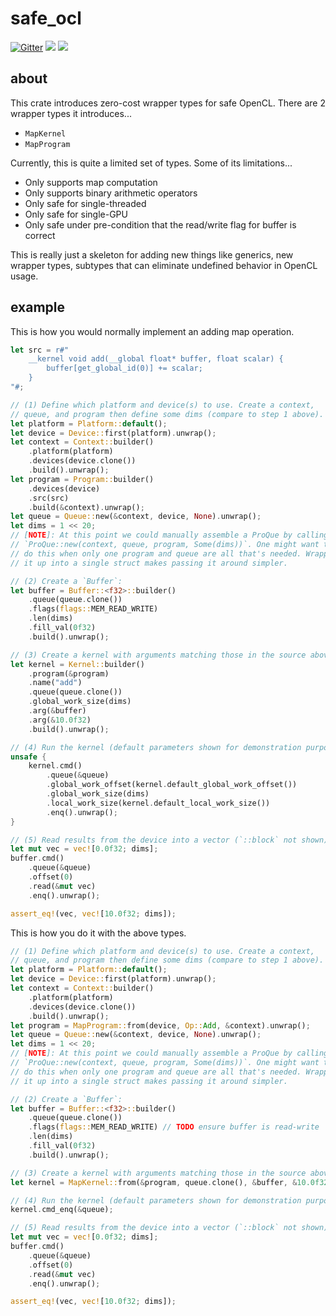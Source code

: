 # safe_ocl

[![Gitter](https://badges.gitter.im/talk-about-emu/thoughts.svg)](https://gitter.im/talk-about-emu/thoughts?utm_source=badge&utm_medium=badge&utm_campaign=pr-badge)
[![](http://meritbadge.herokuapp.com/safe_ocl)](https://crates.io/crates/safe_ocl)
[![](https://docs.rs/safe_ocl/badge.svg)](https://docs.rs/safe_ocl)

## about

This crate introduces zero-cost wrapper types for safe OpenCL. There are 2 wrapper types it introduces...

- `MapKernel`
- `MapProgram`

Currently, this is quite a limited set of types. Some of its limitations...

- Only supports map computation
- Only supports binary arithmetic operators
- Only safe for single-threaded
- Only safe for single-GPU
- Only safe under pre-condition that the read/write flag for buffer is correct

This is really just a skeleton for adding new things like generics, new wrapper types, subtypes that can eliminate undefined behavior in OpenCL usage.

## example

This is how you would normally implement an adding map operation.

```rust
let src = r#"
    __kernel void add(__global float* buffer, float scalar) {
        buffer[get_global_id(0)] += scalar;
    }
"#;

// (1) Define which platform and device(s) to use. Create a context,
// queue, and program then define some dims (compare to step 1 above).
let platform = Platform::default();
let device = Device::first(platform).unwrap();
let context = Context::builder()
    .platform(platform)
    .devices(device.clone())
    .build().unwrap();
let program = Program::builder()
    .devices(device)
    .src(src)
    .build(&context).unwrap();
let queue = Queue::new(&context, device, None).unwrap();
let dims = 1 << 20;
// [NOTE]: At this point we could manually assemble a ProQue by calling:
// `ProQue::new(context, queue, program, Some(dims))`. One might want to
// do this when only one program and queue are all that's needed. Wrapping
// it up into a single struct makes passing it around simpler.

// (2) Create a `Buffer`:
let buffer = Buffer::<f32>::builder()
    .queue(queue.clone())
    .flags(flags::MEM_READ_WRITE)
    .len(dims)
    .fill_val(0f32)
    .build().unwrap();

// (3) Create a kernel with arguments matching those in the source above:
let kernel = Kernel::builder()
    .program(&program)
    .name("add")
    .queue(queue.clone())
    .global_work_size(dims)
    .arg(&buffer)
    .arg(&10.0f32)
    .build().unwrap();

// (4) Run the kernel (default parameters shown for demonstration purposes):
unsafe {
    kernel.cmd()
        .queue(&queue)
        .global_work_offset(kernel.default_global_work_offset())
        .global_work_size(dims)
        .local_work_size(kernel.default_local_work_size())
        .enq().unwrap();
}

// (5) Read results from the device into a vector (`::block` not shown):
let mut vec = vec![0.0f32; dims];
buffer.cmd()
    .queue(&queue)
    .offset(0)
    .read(&mut vec)
    .enq().unwrap();

assert_eq!(vec, vec![10.0f32; dims]);
```

This is how you do it with the above types.

```rust
// (1) Define which platform and device(s) to use. Create a context,
// queue, and program then define some dims (compare to step 1 above).
let platform = Platform::default();
let device = Device::first(platform).unwrap();
let context = Context::builder()
    .platform(platform)
    .devices(device.clone())
    .build().unwrap();
let program = MapProgram::from(device, Op::Add, &context).unwrap();
let queue = Queue::new(&context, device, None).unwrap();
let dims = 1 << 20;
// [NOTE]: At this point we could manually assemble a ProQue by calling:
// `ProQue::new(context, queue, program, Some(dims))`. One might want to
// do this when only one program and queue are all that's needed. Wrapping
// it up into a single struct makes passing it around simpler.

// (2) Create a `Buffer`:
let buffer = Buffer::<f32>::builder()
    .queue(queue.clone())
    .flags(flags::MEM_READ_WRITE) // TODO ensure buffer is read-write
    .len(dims)
    .fill_val(0f32)
    .build().unwrap();

// (3) Create a kernel with arguments matching those in the source above:
let kernel = MapKernel::from(&program, queue.clone(), &buffer, &10.0f32).unwrap();

// (4) Run the kernel (default parameters shown for demonstration purposes):
kernel.cmd_enq(&queue);

// (5) Read results from the device into a vector (`::block` not shown):
let mut vec = vec![0.0f32; dims];
buffer.cmd()
    .queue(&queue)
    .offset(0)
    .read(&mut vec)
    .enq().unwrap();

assert_eq!(vec, vec![10.0f32; dims]);
```
